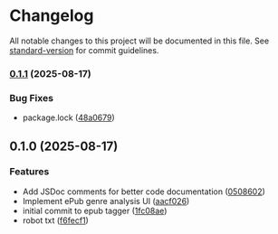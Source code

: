 # Changelog

All notable changes to this project will be documented in this file. See [standard-version](https://github.com/conventional-changelog/standard-version) for commit guidelines.

### [0.1.1](https://github.com/hdfiresky/Problembuddy-deploy/compare/v0.1.0...v0.1.1) (2025-08-17)


### Bug Fixes

* package.lock ([48a0679](https://github.com/hdfiresky/Problembuddy-deploy/commit/48a06792b7dee55c2f51c804dc16396d7ef2129f))

## 0.1.0 (2025-08-17)


### Features

* Add JSDoc comments for better code documentation ([0508602](https://github.com/hdfiresky/Problembuddy-deploy/commit/05086024ab56d93970e79eb96bf6b9e90908295b))
* Implement ePub genre analysis UI ([aacf026](https://github.com/hdfiresky/Problembuddy-deploy/commit/aacf02648f8a5c3dc3e17551f79c10511dfaed36))
* initial commit to epub tagger ([1fc08ae](https://github.com/hdfiresky/Problembuddy-deploy/commit/1fc08ae1fbdad7fb34cd110acea21e05efdea172))
* robot txt ([f6fecf1](https://github.com/hdfiresky/Problembuddy-deploy/commit/f6fecf144cf9cb381337ac7eb4c4fcd160e12b79))
